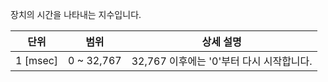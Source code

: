 
장치의 시간을 나타내는 지수입니다.

|단위|범위|상세 설명|
| :---: | :---: | :---: |
| 1 [msec] | 0 ~ 32,767 |32,767 이후에는 '0'부터 다시 시작합니다.|
